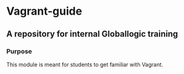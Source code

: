 # Vagrant-guide
A repository for internal Globallogic training
---

### Purpose 
This module is meant for students to get familiar with Vagrant. 
